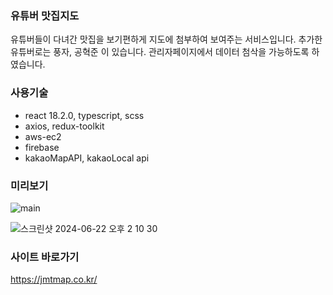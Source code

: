 ### 유튜버 맛집지도
유튜버들이 다녀간 맛집을 보기편하게 지도에 첨부하여 보여주는 서비스입니다.
추가한 유튜버로는 풍자, 공혁준 이 있습니다.
관리자페이지에서 데이터 첨삭을 가능하도록 하였습니다.

### 사용기술
- react 18.2.0, typescript, scss
- axios, redux-toolkit
- aws-ec2
- firebase
- kakaoMapAPI, kakaoLocal api

### 미리보기
![main](https://github.com/shh4922/gongchelin/assets/83321146/867acf3b-9d87-443e-9b4e-38d0b2b82a4a)

![스크린샷 2024-06-22 오후 2 10 30](https://github.com/shh4922/gongchelin/assets/83321146/dbf7a3a4-99bc-4e6f-8fe5-1c72cca855b4)


### 사이트 바로가기
https://jmtmap.co.kr/
